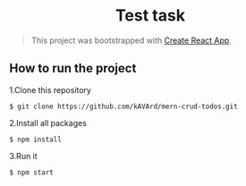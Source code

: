 <h1 align="center">
Test task
</h1>

>This project was bootstrapped with [Create React App](https://github.com/facebook/create-react-app).

## How to run the project

1.Clone this repository

```terminal
$ git clone https://github.com/kAVArd/mern-crud-todos.git
```

2.Install all packages

```terminal
$ npm install
```

3.Run it

```terminal
$ npm start
```